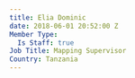 ```yaml
---
title: Elia Dominic
date: 2018-06-01 20:52:00 Z
Member Type:
  Is Staff: true
Job Title: Mapping Supervisor
Country: Tanzania
---
```


